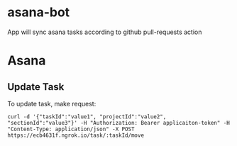 # asana-bot
App will sync asana tasks according to github pull-requests action

# Asana

## Update Task

To update task, make request:

    curl -d '{"taskId":"value1", "projectId":"value2", "sectionId":"value3"}' -H "Authorization: Bearer applicaiton-token" -H "Content-Type: application/json" -X POST https://ecb4631f.ngrok.io/task/:taskId/move 
